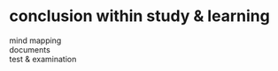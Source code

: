 # conclusion within study & learning <br/>
mind mapping <br/>
documents <br/>
test & examination <br/>